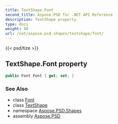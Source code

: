 ```yaml
---
title: TextShape.Font
second_title: Aspose.PSD for .NET API Reference
description: TextShape property. 
type: docs
weight: 40
url: /net/aspose.psd.shapes/textshape/font/
---
```

{{< psd/tize >}}
## TextShape.Font property

```csharp
public Font Font { get; set; }
```

### See Also

* class [Font](../../../aspose.psd/font/)
* class [TextShape](../)
* namespace [Aspose.PSD.Shapes](../../textshape/)
* assembly [Aspose.PSD](../../../)


